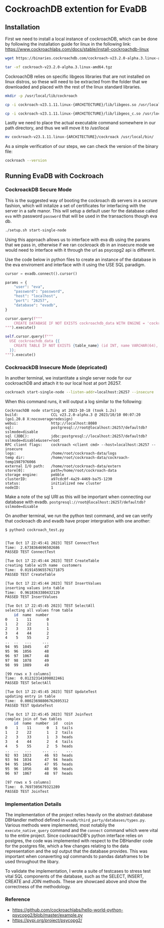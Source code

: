 
# CockroachDB extention for EvaDB

## Installation

First we need to install a local instance of cockroachDB, which can be done by following the installation guide for linux in the following link: https://www.cockroachlabs.com/docs/stable/install-cockroachdb-linux

```bash
wget https://binaries.cockroachdb.com/cockroach-v23.2.0-alpha.3.linux-amd64.tgz
```

```bash
tar -xf cockroach-v23.2.0-alpha.3.linux-amd64.tgz
```

CockroachDB relies on specific libgeos libraries that are not installed on linux distros, so these will need to be extracted from the folder that we downloaded and placed with the rest of the linux standard libraries. 

```bash
mkdir -p /usr/local/lib/cockroach
```

```bash
cp -i cockroach-v23.1.11.linux-{ARCHITECTURE}/lib/libgeos.so /usr/local/lib/cockroach/
```

```bash
cp -i cockroach-v23.1.11.linux-{ARCHITECTURE}/lib/libgeos_c.so /usr/local/lib/cockroach/
```

Lastly we need to place the actual executable command somewhere in our path directory, and thus we will move it to /usr/local

```bash
mv cockroach-v23.1.11.linux-{ARCHITECTURE}/cockroack /usr/local/bin/
```

As a simple verification of our steps, we can check the version of the binary file:

```bash
cockroach --version
```

## Running EvaDB with Cockroach

### CockroackDB Secure Mode

This is the suggested way of booting the cockroach db servers in a secrure fashion, which will initalize a set of certificates for interfacing with the server in a safe manor. This will setup a default user for the database called `eva` with password `password` that will be used in the transactions though eva db.

```bash
./setup.sh start-single-node
```

Using this approach allows us to interface with eva db using the params that we pass in, otherwise if we ran cockroack db in an insecure mode we would need to interface with it through the url as psycopg2 api is different. 

Use the code below in python files to create an instance of the database in the eva enviroment and interface with it using the USE SQL paradigm.

```python
cursor = evadb.connect().cursor()

params = {
    "user": "eva",
    "password": "password",
    "host": "localhost",
    "port": "26257",
    "database": "evadb",
}

cursor.query(f"""
    CREATE DATABASE IF NOT EXISTS cockroachdb_data WITH ENGINE = 'cockroachdb', PARAMETERS = {params};
""").execute()

self.cursor.query(f"""
  USE cockroachdb_data {{
    CREATE TABLE IF NOT EXISTS {table_name} (id INT, name VARCHAR(64), number INT)
  }};
""").execute()
```
### CockroackDB Insecure Mode (depricated)

In another terminal, we instantitate a single server node for our cockroachDB and attach it to our local host at port 26257.

```bash
cockroach start-single-node --listen-addr=localhost:26257 --insecure
```

When this command runs, it will output a log similar to the following: 

```
CockroachDB node starting at 2023-10-18 (took 1.2s)
build:               CCL v23.2.0-alpha.3 @ 2023/10/10 00:07:20 (go1.20.8 X:nocoverageredesign)
webui:               http://localhost:8080
sql:                 postgresql://root@localhost:26257/defaultdb?sslmode=disable
sql (JDBC):          jdbc:postgresql://localhost:26257/defaultdb?sslmode=disable&user=root
RPC client flags:    cockroach <client cmd> --host=localhost:26257 --insecure
logs:                /home/root/cockroach-data/logs
temp dir:            /home/root/cockroach-data/cockroach-temp1987976066
external I/O path:   /home/root/cockroach-data/extern
store[0]:            path=/home/root/cockroach-data
storage engine:      pebble
clusterID:           a97cdc0f-4a29-4469-ba75-1230
status:              initialized new cluster
nodeID:              1
```

Make a note of the sql URI as this will be important when connecting our database with evadb. `postgresql://root@localhost:26257/defaultdb?sslmode=disable`

On another terminal, we run the python test command, and we can verify that cockroach db and evadb have proper intergration with one another:

```bash
$ python3 cockroach_test.py


[Tue Oct 17 22:45:41 2023] TEST ConnectTest
Time:  2.6738364696502686
PASSED TEST ConnectTest

[Tue Oct 17 22:45:44 2023] TEST CreateTable
creating table with name  customers
Time:  0.019145965576171875
PASSED TEST CreateTable

[Tue Oct 17 22:45:44 2023] TEST InsertValues
inserting values into table
Time:  0.9618363380432129
PASSED TEST InsertValues

[Tue Oct 17 22:45:45 2023] TEST SelectAll
selecting all values from table
    id  name  number
0    1    11       0
1    2    22       1
2    3    33       1
3    4    44       2
4    5    55       2
..  ..   ...     ...
94  95  1045      47
95  96  1056      48
96  97  1067      48
97  98  1078      49
98  99  1089      49

[99 rows x 3 columns]
Time:  0.012323141098022461
PASSED TEST SelectAll

[Tue Oct 17 22:45:45 2023] TEST UpdateTest
updating entry in table
Time:  0.00023698806762695312
PASSED TEST UpdateTest

[Tue Oct 17 22:45:45 2023] TEST JoinTest
complex join of two tables
    id  name  number  id   coin
0    1    11       0   1  tails
1    2    22       1   2  tails
2    3    33       1   3  heads
3    4    44       2   4  tails
4    5    55       2   5  heads
..  ..   ...     ...  ..    ...
92  93  1023      46  93  heads
93  94  1034      47  94  heads
94  95  1045      47  95  heads
95  96  1056      48  96  heads
96  97  1067      48  97  heads

[97 rows x 5 columns]
Time:  0.7697305679321289
PASSED TEST JoinTest
```

### Implementation Details

The implementation of the project relies heavily on the abstract database DBHandler method defined in `evadb/third_party/databases/types.py`. Various methods were implemented, most notabliy the `execute_native_query` command and the `connect` command which were vital to the entire project. Since cockroachDB's python interface relies on postgres, the code was implemented with respect to the DBHandler code for the postgres file, which a few changes relating to the data representation and the sql output that the database provides. This was important when conaverting sql commands to pandas dataframes to be used throughout the libary.

To validate the implementation, I wrote a suite of testcases to stress test vital SQL components of the database, such as the SELECT, INSERT, CREATE and JOIN methods. These are showcaed above and show the correctness of the methodology. 

### Reference

* https://github.com/cockroachlabs/hello-world-python-psycopg2/blob/master/example.py
* https://pypi.org/project/psycopg2/
